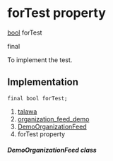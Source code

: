 
<div>

# forTest property

</div>


[bool](https://api.flutter.dev/flutter/dart-core/bool-class.html)
forTest


final




To implement the test.



## Implementation

``` language-dart
final bool forTest;
```







1.  [talawa](../../index.html)
2.  [organization_feed_demo](../../views_demo_screens_organization_feed_demo/)
3.  [DemoOrganizationFeed](../../views_demo_screens_organization_feed_demo/DemoOrganizationFeed-class.html)
4.  forTest property

##### DemoOrganizationFeed class







